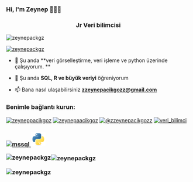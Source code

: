 ### Hi, I'm Zeynep 🙋🏻‍♀️

<h3 align="center">Jr Veri bilimcisi</h3>

<p align="left"> <img src="https://komarev.com/ghpvc/?username=zeynepackgz&label=Profile%20views&color=043e62&style=flat " alt="zeynepackgz" /> </p>

<p align="left"> <a href="https://github.com/ryo-ma/github-profile-trophy"><img src="https ://github-profile-trophy.vercel.app/?username=zeynepackgz" alt="zeynepackgz" /></a> </p>

- 🔭 Şu anda **veri görselleştirme, veri işleme ve python üzerinde çalışıyorum. **

- 🌱 Şu anda **SQL, R ve büyük veriyi** öğreniyorum

- 📫 Bana nasıl ulaşabilirsiniz **zzeynepacikgozz@gmail.com**

<h3 align="left">Benimle bağlantı kurun:</h3>
<p hizala = "sol">
<a href="https://linkedin.com/in/zeyneppacikgoz" target="blank"><img align="center" src="https://raw.githubusercontent.com/rahuldkjain/github-profile-readme -generator/master/src/images/icons/Social/linked-in-alt.svg" alt="zeyneppacikgoz" height="30" width="40" /></a> <a href="https:
/ /kaggle.com/zeynepaacikgoz" target="blank"><img align="center" src="https://raw.githubusercontent.com/rahuldkjain/github-profile-readme-generator/master/src/images/icons /Social/kaggle.svg" alt="zeynepaacikgoz" height="30" width="40" /></a>
<a href="https://medium.com/@zzeynepacikgozz" target="blank"> <img align="center" src="https://raw.githubusercontent.com/rahuldkjain/github-profile-readme-generator/master/src/images/icons/Social/medium.svg" alt="@zzeynepacikgozz" yükseklik="30" genişlik="40" /></a>
<a href="https://www.youtube.com/c/veri_bilimci" target="blank"><img align="center" src="https://raw.githubusercontent.com/rahuldkjain/github-profile -readme-generator/master/src/images/icons/Social/youtube.svg" alt="veri_bilimci" height="30" width="40" /></a> </p> <h3 align=
"

left ">Diller ve Araçlar:</h3>
<p align="left"> <a href="https://www.microsoft.com/en-us/sql-server" target="_blank" rel="noreferrer"> <img src="https:/ /www.svgrepo.com/show/303229/microsoft-sql-server-logo.svg" alt="mssql" width="40" height="40"/> </a> <a href="https:/ /www.python.org" target="_blank" rel="noreferrer"> <img src="https://raw.githubusercontent.com/devicons/devicon/master/icons/python/python-original.svg" alt ="python" width="40" height="40"/> </a> </p>

<p><img align="left" src="https://github-readme-stats.vercel.app /api/top-langs?username=zeynepackgz&show_icons=true&theme=highcontrast&locale=en&layout=compact" alt="zeynepackgz" /></p>

<p> <img align="center" src="https://github-readme-stats.vercel.app/api?username=zeynepackgz&show_icons=true&theme=highcontrast&locale=tr" alt="zeynepackgz" /></ p>

<p><img align="center" src="https://github-readme-streak-stats.herokuapp.com/?user=zeynepackgz&theme=highcontrast" alt="zeynepackgz" /></p>
